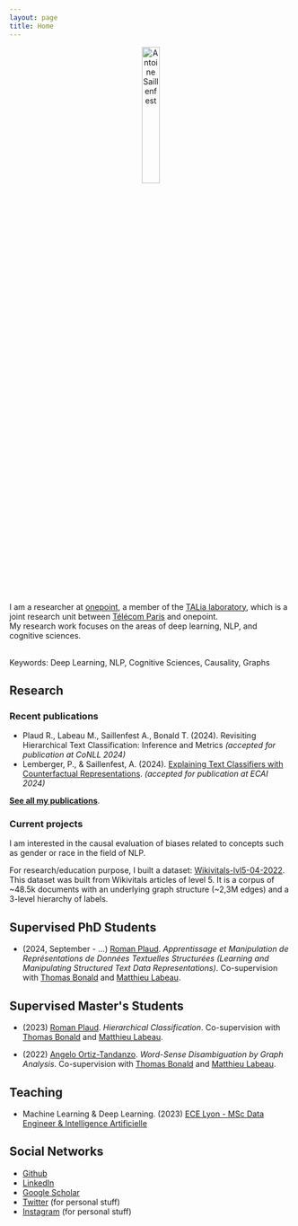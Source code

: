 ```yaml
---
layout: page
title: Home
---
```


<p align="center">
  <img src="{{ site.url }}/public/pictures/me/Antoine_Saillenfest_NB.png" width="25%" alt="Antoine Saillenfest">
</p>

I am a researcher at [onepoint](https://www.groupeonepoint.com/), a member of the [TALia laboratory](https://laboratoire-talia.telecom-paris.fr), which is a joint research unit between [Télécom Paris](https://www.telecom-paris.fr/) and onepoint.<br/>
My research work focuses on the areas of deep learning, NLP, and cognitive sciences.<br/><br/>

Keywords: Deep Learning, NLP, Cognitive Sciences, Causality, Graphs

## Research

### Recent publications
* Plaud R., Labeau M., Saillenfest A., Bonald T. (2024). Revisiting Hierarchical Text Classification: Inference and Metrics *(accepted for publication at CoNLL 2024)*
* Lemberger, P., & Saillenfest, A. (2024). [Explaining Text Classifiers with Counterfactual Representations](https://arxiv.org/abs/2402.00711). *(accepted for publication at ECAI 2024)*
  
**[See all my publications](https://toinesayan.github.io/publications/)**.

### Current projects

I am interested in the causal evaluation of biases related to concepts such as gender or race in the field of NLP.

For research/education purpose, I built a dataset: [Wikivitals-lvl5-04-2022](https://github.com/ToineSayan/wikivitals-lvl5-04-2022).
This dataset was built from Wikivitals articles of level 5. It is a corpus of ~48.5k documents with an underlying graph structure (~2,3M edges) and a 3-level hierarchy of labels.

## Supervised PhD Students

* (2024, September - ...) [Roman Plaud](https://www.linkedin.com/in/roman-plaud-573298195/). _Apprentissage et Manipulation de Représentations de Données
Textuelles Structurées (Learning and Manipulating Structured Text Data Representations)_. Co-supervision with [Thomas Bonald](https://perso.telecom-paristech.fr/bonald/Home_page.html) and [Matthieu Labeau](https://www.telecom-paris.fr/matthieu-labeau).

## Supervised Master's Students

* (2023) [Roman Plaud](https://www.linkedin.com/in/roman-plaud-573298195/). _Hierarchical Classification_. Co-supervision with [Thomas Bonald](https://perso.telecom-paristech.fr/bonald/Home_page.html) and [Matthieu Labeau](https://www.telecom-paris.fr/matthieu-labeau).

* (2022) [Angelo Ortiz-Tandanzo](https://www.linkedin.com/in/angelo-ortiz-tandazo-77289aa7?miniProfileUrn=urn%3Ali%3Afs_miniProfile%3AACoAABa78MYBxvBTxIpmov_OUaivV57gn4ylE78&lipi=urn%3Ali%3Apage%3Ad_flagship3_search_srp_all%3B7c1rLp3wTt%2B5h7lbDrCJNw%3D%3D). _Word-Sense Disambiguation by Graph Analysis_. Co-supervision with [Thomas Bonald](https://perso.telecom-paristech.fr/bonald/Home_page.html) and [Matthieu Labeau](https://www.telecom-paris.fr/matthieu-labeau).

## Teaching

* Machine Learning & Deep Learning. (2023) [ECE Lyon - MSc Data Engineer & Intelligence Artificielle](https://www.ece.fr/program/msc-data-engineer-intelligence-artificielle/)

## Social Networks

* [Github](https://github.com/ToineSayan)
* [LinkedIn](https://www.linkedin.com/in/antoine-saillenfest-phd-513a0a40/)
* [Google Scholar](https://scholar.google.com/citations?user=iehCMKgAAAAJ&hl=en)
* [Twitter](https://twitter.com/toinesayan) (for personal stuff)
* [Instagram](https://www.instagram.com/toinesayan/) (for personal stuff)
